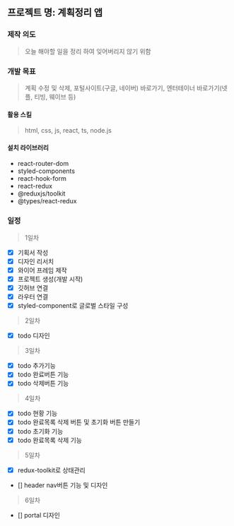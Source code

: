## 프로젝트 명: 계획정리 앱

### 제작 의도

> 오늘 해야할 일을 정리 하여 잊어버리지 않기 위함

### 개발 목표

> 계획 수정 및 삭제, 포털사이트(구글, 네이버) 바로가기, 엔터테이너 바로가기(넷플, 티빙, 웨이브 등)

#### 활용 스킬

> html, css, js, react, ts, node.js

#### 설치 라이브러리

- react-router-dom
- styled-components
- react-hook-form
- react-redux
- @reduxjs/toolkit
- @types/react-redux

### 일정

> 1일차

- [x] 기획서 작성
- [x] 디자인 리서치
- [x] 와이어 프레임 제작
- [x] 프로젝트 생성(개발 시작)
- [x] 깃허브 연결
- [x] 라우터 연결
- [x] styled-component로 글로벌 스타일 구성

> 2일차

- [x] todo 디자인

> 3일차

- [x] todo 추가기능
- [x] todo 완료버튼 기능
- [x] todo 삭제버튼 기능

> 4일차

- [x] todo 현황 기능
- [x] todo 완료목록 삭제 버튼 및 초기화 버튼 만들기
- [x] todo 초기화 기능
- [x] todo 완료목록 삭제 기능

> 5일차

- [x] redux-toolkit로 상태관리
- [] header nav버튼 기능 및 디자인

> 6일차

- [] portal 디자인
